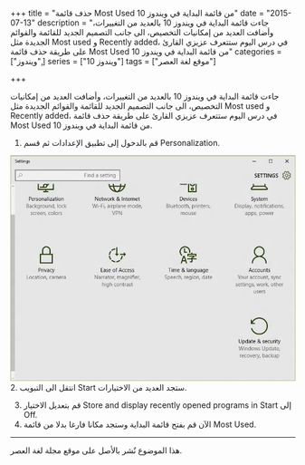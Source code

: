 +++
title = "حذف قائمة Most Used من قائمة البداية في ويندوز 10"
date = "2015-07-13"
description = "جاءت قائمة البداية في ويندوز 10 بالعديد من التغييرات، وأضافت العديد من إمكانيات التخصيص، الى جانب التصميم الجديد للقائمة والقوائم الجديدة مثل Most used و Recently added، في درس اليوم ستتعرف عزيزي القارئ على طريقة حذف قائمة Most Used من قائمة البداية في ويندوز 10"
categories = ["ويندوز",]
series = ["ويندوز 10"]
tags = ["موقع لغة العصر"]

+++

جاءت قائمة البداية في ويندوز 10 بالعديد من التغييرات، وأضافت العديد من إمكانيات التخصيص، الى جانب التصميم الجديد للقائمة والقوائم الجديدة مثل Most used و Recently added، في درس اليوم ستتعرف عزيزي القارئ على طريقة حذف قائمة Most Used من قائمة البداية في ويندوز 10.

1. قم بالدخول إلى تطبيق الإعدادات ثم قسم Personalization.

![](images/2015-635723986169534646-953.jpg "1") 2. انتقل الى التبويب Start ستجد العديد من الاختيارات.

3. قم بتعديل الاختيار Store and display recently opened programs in Start إلى Off.
4. الآن قم بفتح قائمة البداية وستجد مكانا فارغا بدلا من قائمة Most Used.

---

هذا الموضوع نٌشر باﻷصل على موقع مجلة لغة العصر.
